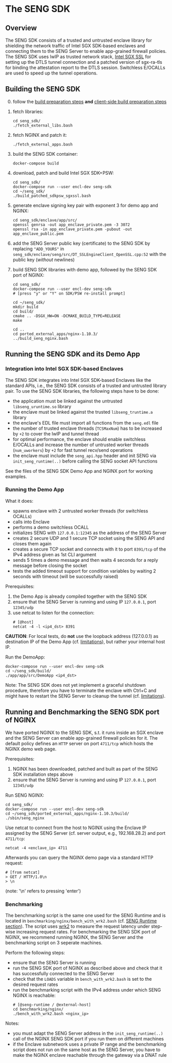 # The SENG SDK

## Overview
The SENG SDK consists of a trusted and untrusted enclave library for shielding the network traffic of Intel SGX SDK-based enclaves and connecting them to the SENG Server to enable app-grained firewall policies.
The SENG SDK uses lwIP as trusted network stack, [Intel SGX SSL](https://github.com/intel/intel-sgx-ssl) for setting up the DTLS tunnel connection and a patched version of sgx-ra-tls for binding the attestation report to the DTLS session.
Switchless E/OCALLs are used to speed up the tunnel operations.


## <a name="build" /> Building the SENG SDK
0. follow the [build preparation steps](../index.html#buildprep) **and** [client-side build preparation steps](../index.html#clibuildprep)

1. fetch libraries:
    ```
    cd seng_sdk/
    ./fetch_external_libs.bash
    ```
2. fetch NGINX and patch it:
    ```
    ./fetch_external_apps.bash
    ```

3. build the SENG SDK container:
    ```
    docker-compose build
    ```

4. download, patch and build Intel SGX SDK+PSW:
    ```
    cd seng_sdk/
    docker-compose run --user encl-dev seng-sdk
    cd ~/seng_sdk/
    ./build_patched_sdkpsw_sgxssl.bash
    ```

5. generate enclave signing key pair with exponent 3 for demo app and NGINX:
    ```
    cd seng_sdk/enclave/app/src/
    openssl genrsa -out app_enclave_private.pem -3 3072
    openssl rsa -in app_enclave_private.pem -pubout -out app_enclave_public.pem
    ```

6. add the SENG Server public key (certificate) to the SENG SDK by replacing `"ADD_YOURS"` in `seng_sdk/enclave/seng/src/DT_SSLEngineClient_OpenSSL.cpp:52` with the public key (*without* newlines)

7. build SENG SDK libraries with demo app, followed by the SENG SDK port of NGINX:
    ```
    cd seng_sdk/
    docker-compose run --user encl-dev seng-sdk
    # [press "y" or "Y" on SDK/PSW re-install prompt]

    cd ~/seng_sdk/
    mkdir build
    cd build/
    cmake .. -DSGX_HW=ON -DCMAKE_BUILD_TYPE=RELEASE
    make

    cd ..
    cd ported_external_apps/nginx-1.10.3/
    ../build_seng_nginx.bash
    ```


## <a name="run" /> Running the SENG SDK and its Demo App

### Integration into Intel SGX SDK-based Enclaves
The SENG SDK integrates into Intel SGX SDK-based Enclaves like the standard APIs, i.e., the SENG SDK consists of a trusted and untrusted library pair.
To use the SENG SDK libraries, the following steps have to be done:
* the application must be linked against the untrusted `libseng_uruntime.so` library
* the enclave must be linked against the trusted `libseng_truntime.a` library
* the enclave's EDL file must import all functions from the `seng.edl` file
* the number of trusted enclave threads (`TCSMaxNum`) has to be increased by `+2` to cover the lwIP and tunnel thread
* for optimal performance, the enclave should enable switchless E/OCALLs and increase the number of untrusted worker threads (`num_uworkers`) by `+2` for fast tunnel recv/send operations
* the enclave must include the `seng_api.hpp` header and init SENG via `init_seng_runtime(..)` before calling the SENG socket API functions

See the files of the SENG SDK Demo App and NGINX port for working examples. 


### Running the Demo App
What it does:
* spawns enclave with 2 untrusted worker threads (for switchless OCALLs)
* calls into Enclave
* performs a demo switchless OCALL
* initializes SENG with `127.0.0.1:12345` as the address of the SENG Server
* creates 2 secure UDP and 1 secure TCP socket using the SENG API and closes them again
* creates a secure TCP socket and connects with it to port `8391/tcp` of the IPv4 address given as 1st CLI argument
* sends 5 times a demo message and then waits 4 seconds for a reply message before closing the socket
* tests the added timeout support for condition variables by waiting 2 seconds with timeout (will be successfully raised)

Prerequisites:
1. the Demo App is already compiled together with the SENG SDK
2. ensure that the SENG Server is running and using IP `127.0.0.1`, port `12345/udp`
3. use netcat to listen for the connection:
    ```
    # [@host]
    netcat -4 -l <ip4_dst> 8391
    ```

**CAUTION**: For local tests, do **not** use the loopback address (127.0.0.1) as destination IP of the Demo App (cf. [limitations](../index.html#limitations)), but rather your internal host IP.

Run the DemoApp:
```
docker-compose run --user encl-dev seng-sdk
cd ~/seng_sdk/build/
./app/app/src/DemoApp <ip4_dst>
```

Note: The SENG SDK does not yet implement a graceful shutdown procedure, therefore you have to terminate the enclave with Ctrl+C and might have to restart the SENG Server to cleanup the tunnel (cf. [limitations](../index.html#limitations)).



## <a name="bench" /> Running and Benchmarking the SENG SDK port of NGINX
We have ported NGINX to the SENG SDK, s.t. it runs inside an SGX enclave and the SENG Server can enable app-grained firewall policies for it.
The default policy defines an `HTTP` server on port `4711/tcp` which hosts the NGINX demo web page.

Prerequisites:
1. NGINX has been downloaded, patched and built as part of the SENG SDK installation steps above
2. ensure that the SENG Server is running and using IP `127.0.0.1`, port `12345/udp`

Run SENG NGINX:
```
cd seng_sdk/
docker-compose run --user encl-dev seng-sdk
cd ~/seng_sdk/ported_external_apps/nginx-1.10.3/build/
./sbin/seng_nginx
```

Use netcat to connect from the host to NGINX using the Enclave IP assigned by the SENG Server (cf. server output, e.g., 192.168.28.2) and port `4711/tcp`:
```
netcat -4 <enclave_ip> 4711
```
Afterwards you can query the NGINX demo page via a standard HTTP request:
```
# [from netcat]
> GET / HTTP/1.0\n
> \n
```
(note: '\n' refers to pressing 'enter')

### Benchmarking
The benchmarking script is the same one used for the SENG Runtime and is located in `benchmarking/nginx/bench_with_wrk2.bash` (cf. [SENG Runtime section](../seng_runtime/index.html#benchnginxruntime)).
The script uses [wrk2](https://github.com/giltene/wrk2) to measure the request latency under step-wise increasing request rates.
For benchmarking the SENG SDK port of NGINX, we recommend running NGINX, the SENG Server and the benchmarking script on 3 seperate machines.


Perform the following steps:
* ensure that the SENG Server is running
* run the SENG SDK port of NGINX as described above and check that it has successfully connected to the SENG Server
* check that the `LOADS` variable in `bench_with_wrk2.bash` is set to the desired request rates
* run the benchmarking script with the IPv4 address under which SENG NGINX is reachable:
    ```
    # [@seng-runtime / @external-host]
    cd benchmarking/nginx/
    ./bench_with_wrk2.bash <nginx_ip>
    ```

Notes:
* you must adapt the SENG Server address in the `init_seng_runtime(..)` call of the NGINX SENG SDK port if you run them on different machines
* if the Enclave subnetwork uses a private IP range and the benchmarking script does not run on the same host as the SENG Server, you have to make the NGINX enclave reachable through the gateway via a DNAT rule 
